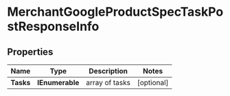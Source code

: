 # MerchantGoogleProductSpecTaskPostResponseInfo


## Properties

| Name | Type | Description | Notes |
|------------ | ------------- | ------------- | -------------|
**Tasks** | **IEnumerable<MerchantGoogleProductSpecTaskPostTaskInfo>** | array of tasks |[optional]|